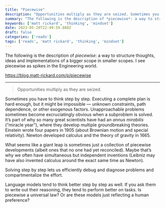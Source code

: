 ```yaml
---
title: "Piecewise"
description: "Opportunities multiply as they are seized. Sometimes you have to think step by step. Executing a complete plan is hard enough, but it might be impossible — unknown constraints, path dependence, or other exogenous factors. Unapproachable problems sometimes become excruciatingly obvious when a subproblem is solved. It’s part of why so many great scientists have had an"
summary: "The following is the description of *piecewise*: a way to structure thoughts, ideas and implementations of a bigger scope in smaller scopes."
keywords: ['matt rickard', 'thinking', 'mindset']
date: 2023-05-20T22:49:59.888Z
draft: false
categories: ['reads']
tags: ['reads', 'matt rickard', 'thinking', 'mindset']
---
```


The following is the description of *piecewise*: a way to structure thoughts, ideas and implementations of a bigger scope in smaller scopes. I see piecewise as spikes in the Engineering world.

https://blog.matt-rickard.com/p/piecewise

---

> Opportunities multiply as they are seized.

Sometimes you have to think step by step. Executing a complete plan is hard enough, but it might be impossible — unknown constraints, path dependence, or other exogenous factors. Unapproachable problems sometimes become excruciatingly obvious when a subproblem is solved. It’s part of why so many great scientists have had an _annus mirabilis_ (“miracle year”), where they develop multiple groundbreaking theories. Einstein wrote four papers in 1905 (about Brownian motion and special relativity). Newton developed calculus and the theory of gravity in 1665. 

What seems like a giant leap is sometimes just a collection of piecewise developments (albeit ones that no one had yet reconciled). Maybe that’s why we often have simultaneous but independent inventions (Leibniz may have also invented calculus around the exact same time as Newton). 

Solving step by step lets us efficiently debug and diagnose problems and compartmentalize the effort. 

Language models tend to think better step by step as well. If you ask them to write out their reasoning, they tend to perform better on tasks. Is piecewise a universal law? Or are these models just reflecting a human preference?